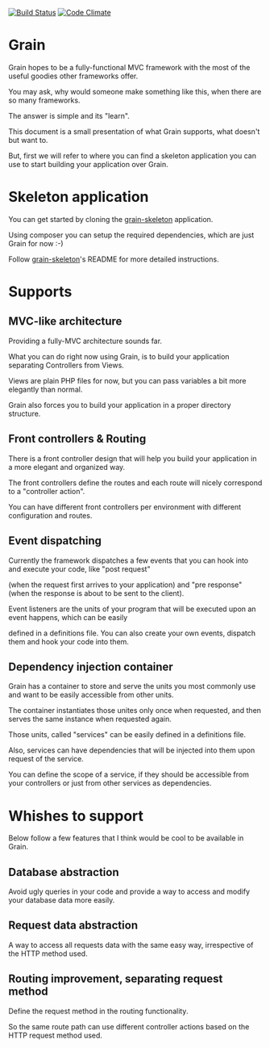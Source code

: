 [![Build Status](https://travis-ci.org/mylk/grain.svg?branch=master)](https://travis-ci.org/mylk/grain)
[![Code Climate](https://codeclimate.com/github/mylk/grain/badges/gpa.svg)](https://codeclimate.com/github/mylk/grain)

Grain
=====

Grain hopes to be a fully-functional MVC framework with the most of the useful goodies other frameworks offer.

You may ask, why would someone make something like this, when there are so many frameworks.

The answer is simple and its "learn".

This document is a small presentation of what Grain supports, what doesn't but want to.

But, first we will refer to where you can find a skeleton application you can use to start building your application over Grain.

Skeleton application
====================

You can get started by cloning the [grain-skeleton](https://github.com/mylk/grain-skeleton/) application.

Using composer you can setup the required dependencies, which are just Grain for now :-)

Follow [grain-skeleton](https://github.com/mylk/grain-skeleton/)'s README for more detailed instructions.

Supports
========

MVC-like architecture
---------------------

Providing a fully-MVC architecture sounds far.

What you can do right now using Grain, is to build your application separating Controllers from Views.

Views are plain PHP files for now, but you can pass variables a bit more elegantly than normal.

Grain also forces you to build your application in a proper directory structure.

Front controllers & Routing
---------------------------

There is a front controller design that will help you build your application in a more elegant and organized way.

The front controllers define the routes and each route will nicely correspond to a "controller action".

You can have different front controllers per environment with different configuration and routes.

Event dispatching
-----------------

Currently the framework dispatches a few events that you can hook into and execute your code, like "post request"

(when the request first arrives to your application) and "pre response" (when the response is about to be sent to the client).

Event listeners are the units of your program that will be executed upon an event happens, which can be easily

defined in a definitions file. You can also create your own events, dispatch them and hook your code into them.

Dependency injection container
------------------------------

Grain has a container to store and serve the units you most commonly use and want to be easily accessible from other units.

The container instantiates those unites only once when requested, and then serves the same instance when requested again.

Those units, called "services" can be easily defined in a definitions file.

Also, services can have dependencies that will be injected into them upon request of the service.

You can define the scope of a service, if they should be accessible from your controllers or just from other services as dependencies.

Whishes to support
==================

Below follow a few features that I think would be cool to be available in Grain.

Database abstraction
--------------------

Avoid ugly queries in your code and provide a way to access and modify your database data more easily.

Request data abstraction
------------------------

A way to access all requests data with the same easy way, irrespective of the HTTP method used.

Routing improvement, separating request method
----------------------------------------------

Define the request method in the routing functionality.

So the same route path can use different controller actions based on the HTTP request method used.
